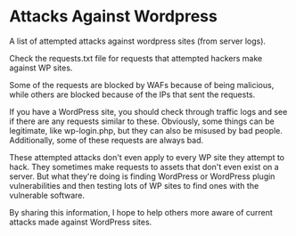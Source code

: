 # Attacks Against Wordpress

A list of attempted attacks against wordpress sites (from server logs).

Check the requests.txt file for requests that attempted hackers make against WP sites. 

Some of the requests are blocked by WAFs because of being malicious, while others are blocked because of the IPs that sent the requests.

If you have a WordPress site, you should check through traffic logs and see if there are any requests similar to these. Obviously, some things can be legitimate, like wp-login.php, but they can also be misused by bad people. Additionally, some of these requests are always bad. 

These attempted attacks don't even apply to every WP site they attempt to hack. They sometimes make requests to assets that don't even exist on a server. But what they're doing is finding WordPress or WordPress plugin vulnerabilities and then testing lots of WP sites to find ones with the vulnerable software.

By sharing this information, I hope to help others more aware of current attacks made against WordPress sites.

